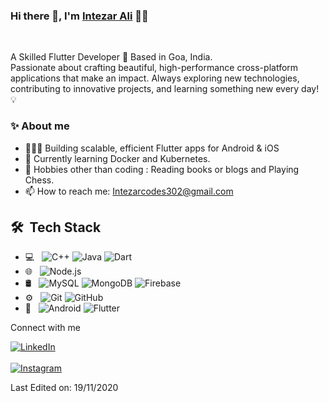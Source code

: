 ### Hi there 👋, I'm [Intezar Ali](https://github.com/Intezar-Dev-7) 👨‍💻

<br/>
<p>
A Skilled Flutter Developer 🚀 Based in Goa, India. 
<br/>
Passionate about crafting beautiful, high-performance cross-platform applications that make an impact. Always exploring new technologies, contributing to innovative projects, and learning something new every day! 💡
<br/>


### ✨ About me

- 👨🏽‍💻 Building scalable, efficient Flutter apps for Android & iOS 
- 🌱 Currently learning Docker and Kubernetes.
- 🎿 Hobbies other than coding : Reading books or blogs and Playing Chess.
- 📫 How to reach me: Intezarcodes302@gmail.com

## 🛠 &nbsp;Tech Stack

- 💻 &nbsp;
  ![C++](https://img.shields.io/badge/-C++-333333?style=flat&logo=C%2B%2B&logoColor=00599C)
  ![Java](https://img.shields.io/badge/-Java-333333?style=flat&logo=Java&logoColor=007396)
  ![Dart](https://img.shields.io/badge/-Dart-333333?style=flat&logo=dart)
- 🌐 &nbsp;
  ![Node.js](https://img.shields.io/badge/-Node.js-333333?style=flat&logo=node.js)
- 🛢 &nbsp;
  ![MySQL](https://img.shields.io/badge/-MySQL-333333?style=flat&logo=mysql)
  ![MongoDB](https://img.shields.io/badge/-MongoDB-333333?style=flat&logo=mongodb)
  ![Firebase](https://img.shields.io/badge/-Firebase-333333?style=flat&logo=firebase)
- ⚙️ &nbsp;
  ![Git](https://img.shields.io/badge/-Git-333333?style=flat&logo=git)
  ![GitHub](https://img.shields.io/badge/-GitHub-333333?style=flat&logo=github)
- 📱 &nbsp;
  ![Android](https://img.shields.io/badge/-Android-333333?style=flat&logo=android)
  ![Flutter](https://img.shields.io/badge/-Flutter-333333?style=flat&logo=flutter)


 Connect with me</h2>
  
[<img align="top" alt="LinkedIn" src="https://img.shields.io/badge/LinkedIn-0077B5?style=for-the-badge&logo=linkedin&logoColor=white" />](http://www.linkedin.com/in/)
<br><br>
[<img align="top" alt="Instagram" src="https://img.shields.io/badge/Instagram-E4405F?style=for-the-badge&logo=instagram&logoColor=white" />](https://www.instagram.com/intezar_7_/)
<br>


  






Last Edited on: 19/11/2020
